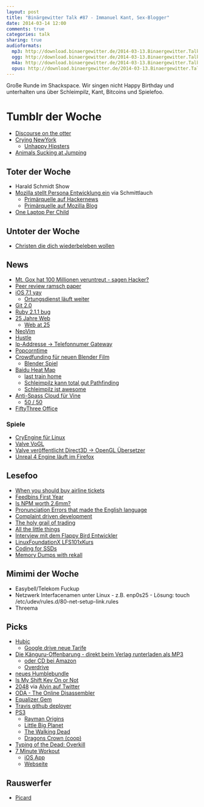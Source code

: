 ```yaml
---
layout: post
title: "Binärgewitter Talk #87 - Immanuel Kant, Sex-Blogger"
date: 2014-03-14 12:00
comments: true
categories: talk
sharing: true
audioformats:
  mp3: http://download.binaergewitter.de/2014-03-13.Binaergewitter.Talk.87.mp3
  ogg: http://download.binaergewitter.de/2014-03-13.Binaergewitter.Talk.87.ogg
  m4a: http://download.binaergewitter.de/2014-03-13.Binaergewitter.Talk.87.m4a
  opus: http://download.binaergewitter.de/2014-03-13.Binaergewitter.Talk.87.opus
---
```

Große Runde im Shackspace. Wir singen nicht Happy Birthday und unterhalten uns über Schleimpilz, Kant, Bitcoins und Spielefoo.

# Tumblr der Woche

- [Discourse on the otter]( http://discourseontheotter.tumblr.com/ )
- [Crying NewYork]( http://cryingnewyork.tumblr.com )
    * [Unhappy Hipsters]( http://unhappyhipsters.com/ )
- [Animals Sucking at Jumping]( http://animalssuckingatjumping.tumblr.com/ )

## Toter der Woche

- Harald Schmidt Show
- [Mozilla stellt Persona Entwicklung ein]( http://www.golem.de/news/login-dienst-mozilla-stellt-persona-entwicklung-ein-1403-105030.html ) via Schmittlauch
   * [Primärquelle auf Hackernews]( https://news.ycombinator.com/item?id=7364465 )
   * [Primärquelle auf Mozilla Blog]( https://wiki.mozilla.org/Identity/Persona_AAR )
- [One Laptop Per Child]( http://blog.laptop.org/2014/03/12/olpc-concentrating-on-its-core-values-education/#.UyCXtz19oygresponse )

## Untoter der Woche

- [Christen die dich wiederbeleben wollen]( http://www.vice.com/read/a-christian-group-needs-access-to-your-dead-so-they-can-ressurect-them )

## News

- [Mt. Gox hat 100 Millionen veruntreut - sagen Hacker?]( http://www.forbes.com/sites/andygreenberg/2014/03/09/hackers-hit-mt-gox-exchanges-ceo-claim-to-publish-evidence-of-fraud/ )
- [Peer review ramsch paper]( http://www.nature.com/news/publishers-withdraw-more-than-120-gibberish-papers-1.14763 )
- [iOS 7.1 yay]( http://www.apple.com/ios/ios7-update/ )
    * [Ortungsdienst läuft weiter](http://www.heise.de/newsticker/meldung/iOS-7-1-App-Beenden-laesst-Standortdienste-weiterlaufen-2143808.html )
- [Git 2.0]( https://git.kernel.org/cgit/git/git.git/tree/Documentation/RelNotes/2.0.0.txt )
- [Ruby 2.1.1 bug]( https://www.ruby-lang.org/en/news/2014/03/10/regression-of-hash-reject-in-ruby-2-1-1/ )
- [25 Jahre Web]( http://home.web.cern.ch/about/updates/2014/03/world-wide-web-born-cern-25-years-ago )
    * [Web at 25]( http://www.webat25.org/ )
- [NeoVim]( http://neovim.org/ )
- [Hustle]( https://github.com/chango/hustle )
- [Ip-Addresse -> Telefonnumer Gateway]( http://torrentfreak.com/privacy-disaster-type-ip-address-get-internet-users-phone-number-140307/ )
- [Popcorntime]( http://getpopcornti.me/ )
- [Crowdfunding für neuen Blender Film]( http://www.heise.de/newsticker/meldung/Blender-Foundation-Crowdfunding-fuer-Open-Source-Langfilm-2140865.html )
    * [Blender Spiel]( http://www.yofrankie.org/ )
- [Baidu Heat Map]( http://www.techinasia.com/baidu-data-track-worlds-largest-human-movement-chinese-year-begins/ )
    * [last train home]( http://www.imdb.com/title/tt1512201/ )
    * [Schleimpilz kann total gut Pathfinding]( http://www.youtube.com/watch?v=BZUQQmcR5-g )
    * [Schleimpilz ist awesome]( http://www.wired.com/wiredscience/2010/01/slime-mold-grows-network-just-like-tokyo-rail-system/ )
- [Anti-Spass Cloud für Vine]( http://arstechnica.com/business/2014/03/internet-is-a-little-less-for-porn-vine-bans-explicit-sexual-content/ )
    * [50 / 50]( http://www.reddit.com/r/FiftyFifty/ )
- [FiftyThree Office]( http://www.fastcolabs.com/3027542/inside-fiftythrees-jaw-dropping-new-office-space )

### Spiele

- [CryEngine für Linux]( http://www.heise.de/newsticker/meldung/Crytek-kuendigt-Linux-Support-fuer-seine-CryEngine-an-2140512.html )
- [Valve VoGL]( https://github.com/ValveSoftware/vogl )
- [Valve veröffentlicht Direct3D -> OpenGL Übersetzer]( https://github.com/ValveSoftware/ToGL )
- [Unreal 4 Engine läuft im Firefox]( https://blog.mozilla.org/blog/2014/03/12/mozilla-and-epic-preview-unreal-engine-4-running-in-firefox/ )

## Lesefoo

- [When you should buy airline tickets]( http://www.cheapair.com/blog/travel-tips/when-should-you-buy-your-airline-ticket-heres-what-our-data-has-to-say/ )
- [Feedbins First Year]( http://blog.feedbin.me/2014/03/11/feedbins-first-year/ )
- [Is NPM worth 2.6mm?]( http://words.steveklabnik.com/is-npm-worth-26mm )
- [Pronunciation Errors that made the English language]( http://www.theguardian.com/commentisfree/2014/mar/11/pronunciation-errors-english-language )
- [Complaint driven development]( http://www.codinghorror.com/blog/2014/02/complaint-driven-development.html )
- [The holy grail of trading]( http://www.zerohedge.com/news/2014-03-10/holy-grail-trading-has-been-found-hft-firm-reveals-1-losing-trading-day-1238-days-tr )
- [All the little things]( https://speakerdeck.com/skmetz/all-the-little-things-rubyonales )
- [Interview mit dem Flappy Bird Entwickler]( http://www.rollingstone.com/culture/news/the-flight-of-the-birdman-flappy-bird-creator-dong-nguyen-speaks-out-20140311 )
- [LinuxFoundationX LFS101x]( https://www.edx.org/course/linuxfoundationx/linuxfoundationx-lfs101x-introduction-1621 )[Kurs]( https://training.linuxfoundation.org/linux-courses/system-administration-training/introduction-to-linux )
- [Coding for SSDs]( http://codecapsule.com/2014/02/12/coding-for-ssds-part-1-introduction-and-table-of-contents/ )
- [Memory Dumps with rekall]( https://isc.sans.edu/diary/Linux+Memory+Dump+with+Rekall/17775 )

## Mimimi der Woche

- Easybell/Telekom Fuckup
- Netzwerk Interfacenamen unter Linux - z.B. enp0s25 - Lösung: touch /etc/udev/rules.d/80-net-setup-link.rules
- Threema

## Picks

- [Hubic]( https://hubic.com/en/offers/ )
    * [Google drive neue Tarife]( https://www.google.com/settings/storage )
- [Die Känguru-Offenbarung - direkt beim Verlag runterladen als MP3](
http://hoerbuch-hamburg.hoebu.de/releases/360123?lang=de ) 
    * [oder CD bei Amazon](http://www.amazon.de/gp/product/3869091355/ref=as_li_ss_tl?ie=UTF8&camp=1638&creative=19454&creativeASIN=3869091355&linkCode=as2&tag=trektrip )
    * [Overdrive]( http://www.overdrive.com/ )
- [neues Humblebundle](https://www.humblebundle.com/ )
- [Is My Shift Key On or Not]( http://ismyshiftkeyonornot.com/ )
- [2048]( http://gabrielecirulli.github.io/2048/ ) via [Alvin auf Twitter]( https://twitter.com/althavin/status/443498698916765696 )
- [ODA - The Online Disassembler]( http://onlinedisassembler.com )
- [Equalizer Gem]( https://github.com/dkubb/equalizer )
- [Travis github deployer]( https://github.com/basvodde/travis_github_deployer )
- [PS3]( http://amzn.to/1cXz204 )
    * [Rayman Origins]( http://amzn.to/1cXzmfz )
    * [Little Big Planet]( http://amzn.to/1gnXyvS )
    * [The Walking Dead]( http://amzn.to/1nnthmu )
    * [Dragons Crown (coop)]( http://www.amazon.de/Ignition-Entertainment-Dragons-Crown/dp/B0071L2O9G/?tag=krebsco-21 )
- [Typing of the Dead: Overkill]( http://fast2play.de/category/3667/the-typing-of-the-dead-overkill-steam-key/ )
- [7 Minute Workout]( http://well.blogs.nytimes.com/2013/05/09/the-scientific-7-minute-workout/?_php=true&_type=blogs&_r=0 )
    * [iOS App]( https://itunes.apple.com/de/app/7-minute-workout-challenge/id680170305?l=en&mt=8 )
    * [Webseite]( http://www.7-min.com/ )

## Rauswerfer

- [Picard]( https://www.youtube.com/watch?v=X6oUz1v17Uo#t=10s )
